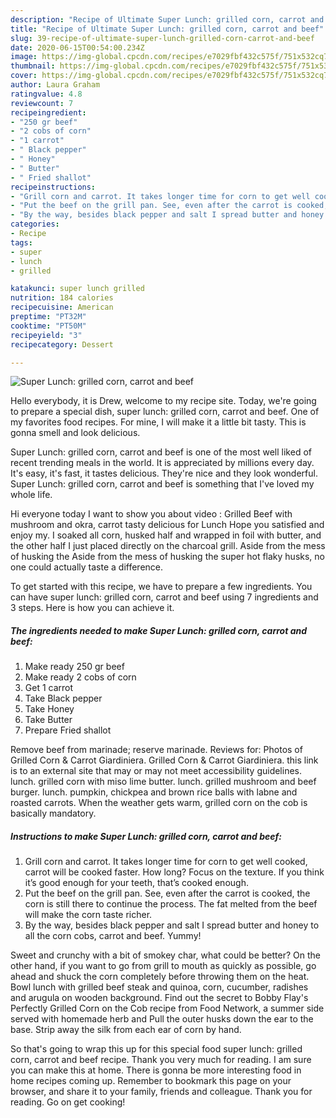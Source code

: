 ```yaml
---
description: "Recipe of Ultimate Super Lunch: grilled corn, carrot and beef"
title: "Recipe of Ultimate Super Lunch: grilled corn, carrot and beef"
slug: 39-recipe-of-ultimate-super-lunch-grilled-corn-carrot-and-beef
date: 2020-06-15T00:54:00.234Z
image: https://img-global.cpcdn.com/recipes/e7029fbf432c575f/751x532cq70/super-lunch-grilled-corn-carrot-and-beef-recipe-main-photo.jpg
thumbnail: https://img-global.cpcdn.com/recipes/e7029fbf432c575f/751x532cq70/super-lunch-grilled-corn-carrot-and-beef-recipe-main-photo.jpg
cover: https://img-global.cpcdn.com/recipes/e7029fbf432c575f/751x532cq70/super-lunch-grilled-corn-carrot-and-beef-recipe-main-photo.jpg
author: Laura Graham
ratingvalue: 4.8
reviewcount: 7
recipeingredient:
- "250 gr beef"
- "2 cobs of corn"
- "1 carrot"
- " Black pepper"
- " Honey"
- " Butter"
- " Fried shallot"
recipeinstructions:
- "Grill corn and carrot. It takes longer time for corn to get well cooked, carrot will be cooked faster. How long? Focus on the texture. If you think it’s good enough for your teeth, that’s cooked enough."
- "Put the beef on the grill pan. See, even after the carrot is cooked, the corn is still there to continue the process. The fat melted from the beef will make the corn taste richer."
- "By the way, besides black pepper and salt I spread butter and honey to all the corn cobs, carrot and beef. Yummy!"
categories:
- Recipe
tags:
- super
- lunch
- grilled

katakunci: super lunch grilled 
nutrition: 184 calories
recipecuisine: American
preptime: "PT32M"
cooktime: "PT50M"
recipeyield: "3"
recipecategory: Dessert

---
```



![Super Lunch: grilled corn, carrot and beef](https://img-global.cpcdn.com/recipes/e7029fbf432c575f/751x532cq70/super-lunch-grilled-corn-carrot-and-beef-recipe-main-photo.jpg)

Hello everybody, it is Drew, welcome to my recipe site. Today, we're going to prepare a special dish, super lunch: grilled corn, carrot and beef. One of my favorites food recipes. For mine, I will make it a little bit tasty. This is gonna smell and look delicious.

Super Lunch: grilled corn, carrot and beef is one of the most well liked of recent trending meals in the world. It is appreciated by millions every day. It's easy, it's fast, it tastes delicious. They're nice and they look wonderful. Super Lunch: grilled corn, carrot and beef is something that I've loved my whole life.

Hi everyone today I want to show you about video : Grilled Beef with mushroom and okra, carrot tasty delicious for Lunch Hope you satisfied and enjoy my. I soaked all corn, husked half and wrapped in foil with butter, and the other half I just placed directly on the charcoal grill. Aside from the mess of husking the Aside from the mess of husking the super hot flaky husks, no one could actually taste a difference.


To get started with this recipe, we have to prepare a few ingredients. You can have super lunch: grilled corn, carrot and beef using 7 ingredients and 3 steps. Here is how you can achieve it.

<!--inarticleads1-->

##### The ingredients needed to make Super Lunch: grilled corn, carrot and beef:

1. Make ready 250 gr beef
1. Make ready 2 cobs of corn
1. Get 1 carrot
1. Take  Black pepper
1. Take  Honey
1. Take  Butter
1. Prepare  Fried shallot


Remove beef from marinade; reserve marinade. Reviews for: Photos of Grilled Corn &amp; Carrot Giardiniera. Grilled Corn &amp; Carrot Giardiniera. this link is to an external site that may or may not meet accessibility guidelines. lunch. grilled corn with miso lime butter. lunch. grilled mushroom and beef burger. lunch. pumpkin, chickpea and brown rice balls with labne and roasted carrots. When the weather gets warm, grilled corn on the cob is basically mandatory. 

<!--inarticleads2-->

##### Instructions to make Super Lunch: grilled corn, carrot and beef:

1. Grill corn and carrot. It takes longer time for corn to get well cooked, carrot will be cooked faster. How long? Focus on the texture. If you think it’s good enough for your teeth, that’s cooked enough.
1. Put the beef on the grill pan. See, even after the carrot is cooked, the corn is still there to continue the process. The fat melted from the beef will make the corn taste richer.
1. By the way, besides black pepper and salt I spread butter and honey to all the corn cobs, carrot and beef. Yummy!


Sweet and crunchy with a bit of smokey char, what could be better? On the other hand, if you want to go from grill to mouth as quickly as possible, go ahead and shuck the corn completely before throwing them on the heat. Bowl lunch with grilled beef steak and quinoa, corn, cucumber, radishes and arugula on wooden background. Find out the secret to Bobby Flay&#39;s Perfectly Grilled Corn on the Cob recipe from Food Network, a summer side served with homemade herb and Pull the outer husks down the ear to the base. Strip away the silk from each ear of corn by hand. 

So that's going to wrap this up for this special food super lunch: grilled corn, carrot and beef recipe. Thank you very much for reading. I am sure you can make this at home. There is gonna be more interesting food in home recipes coming up. Remember to bookmark this page on your browser, and share it to your family, friends and colleague. Thank you for reading. Go on get cooking!
